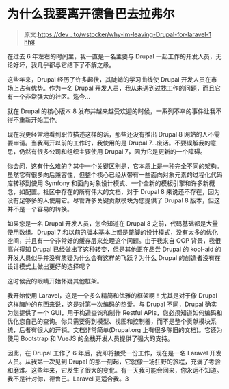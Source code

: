 # 为什么我要离开德鲁巴去拉弗尔

> 原文:[https://dev . to/wstocker/why-im-leaving-Drupal-for-laravel-1 hh8](https://dev.to/wstocker/why-im-leaving-drupal-for-laravel-1hh8)

在过去 6 年左右的时间里，我一直是一名主要与 Drupal 一起工作的开发人员，无论好坏，我几乎都与它结下了不解之缘。

这些年来，Drupal 经历了许多起伏，其陡峭的学习曲线使 Drupal 开发人员在市场上占有优势。作为一名 Drupal 开发人员，我从未遇到过找工作的问题，而且它有一个非常强大的社区。迄今...

就在 Drupal 的核心版本 8 发布并越来越受欢迎的时候，一系列不幸的事件让我不得不重新开始工作。

现在我更经常地看到职位描述这样的话，那些还没有推出 Drupal 8 网站的人不需要申请。当我离开以前的工作时，我使用的是 Drupal 7...废话。不要误解我的意思，仍然有很多公司和组织主要使用 Drupal 7，因为它是更新的一个障碍。

你会问，这有什么难的？其中一个关键区别是，它本质上是一种完全不同的架构。虽然它有很多向后兼容性，但整个核心已经从带有一些面向对象元素的过程化代码库转移到使用 Symfony 和面向对象设计模式、一个全新的模板引擎和许多新概念，如配置。社区中存在的所有伟大的文档，对于 Drupal 8 来说还不存在，因为没有足够多的人使用它。尽管许多关键贡献模块为您提供了 Drupal 8 版本，但这并不是一个容易的转换。

如果您是一名 Drupal 开发人员，您会知道在 Drupal 8 之前，代码基础都是大量使用数组。Drupal 7 和以前的版本基本上都是蹩脚的设计模式，没有太多的优化空间，并且有一个非常好的缓存层来处理这个问题。由于我来自 OOP 背景，我很高兴得知 Drupal 已经做出了这种转变，但是其他正在品尝 Drupal 的 kool-aid 的开发人员似乎并没有质疑为什么会有这样的飞跃？为什么 Drupal 的创造者没有在设计模式上做出更好的选择呢？

这时候我的眼睛开始怀疑其他框架。

我开始使用 Laravel，这是一个多么精简和优雅的框架啊！尤其是对于像 Drupal 这样臃肿的东西来说，这是对第一次编码的热爱。与 Drupal 不同，Drupal 确实为您提供了一个 GUI，用于构造查询和制作 Restful APIs，您必须知道如何编码和优化您自己的查询。你只需要得到模型、视图和控制器，而不是整个贡献模块系统，后者有很大的开销。文档非常简单(Drupal.org 上有很多陈旧的文档)。它还为使用 Bootstrap 和 VueJS 的全栈开发人员提供了强大的支持。

因此，在 Drupal 工作了 6 年后，我即将接受一份工作，现在是一名 Laravel 开发人员。从我第一次见到 Drupal 的那一刻起，它就像一场狂野的旅程，充满了考验和磨难。这些年来，它发生了很大的变化。有一天我可能会回来，你永远不知道。我不是针对你，德鲁巴。Laravel 更适合我。3